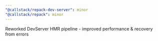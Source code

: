 ```yaml
---
"@callstack/repack-dev-server": minor
"@callstack/repack": minor
---
```


Reworked DevServer HMR pipeline - improved performance & recovery from errors
